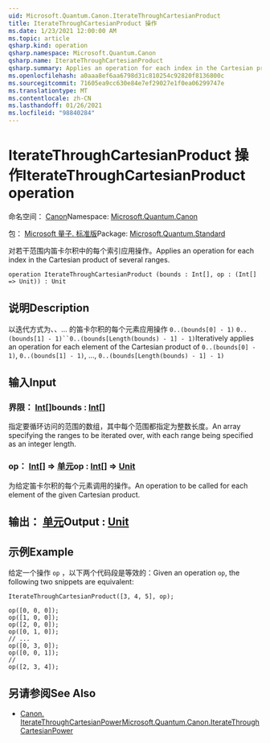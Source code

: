 ```yaml
---
uid: Microsoft.Quantum.Canon.IterateThroughCartesianProduct
title: IterateThroughCartesianProduct 操作
ms.date: 1/23/2021 12:00:00 AM
ms.topic: article
qsharp.kind: operation
qsharp.namespace: Microsoft.Quantum.Canon
qsharp.name: IterateThroughCartesianProduct
qsharp.summary: Applies an operation for each index in the Cartesian product of several ranges.
ms.openlocfilehash: a0aaa8ef6aa6798d31c810254c92820f8136800c
ms.sourcegitcommit: 71605ea9cc630e84e7ef29027e1f0ea06299747e
ms.translationtype: MT
ms.contentlocale: zh-CN
ms.lasthandoff: 01/26/2021
ms.locfileid: "98840284"
---
```

# <a name="iteratethroughcartesianproduct-operation"></a><span data-ttu-id="fc01e-102">IterateThroughCartesianProduct 操作</span><span class="sxs-lookup"><span data-stu-id="fc01e-102">IterateThroughCartesianProduct operation</span></span>

<span data-ttu-id="fc01e-103">命名空间： [Canon](xref:Microsoft.Quantum.Canon)</span><span class="sxs-lookup"><span data-stu-id="fc01e-103">Namespace: [Microsoft.Quantum.Canon](xref:Microsoft.Quantum.Canon)</span></span>

<span data-ttu-id="fc01e-104">包： [Microsoft 量子. 标准版](https://nuget.org/packages/Microsoft.Quantum.Standard)</span><span class="sxs-lookup"><span data-stu-id="fc01e-104">Package: [Microsoft.Quantum.Standard](https://nuget.org/packages/Microsoft.Quantum.Standard)</span></span>


<span data-ttu-id="fc01e-105">对若干范围内笛卡尔积中的每个索引应用操作。</span><span class="sxs-lookup"><span data-stu-id="fc01e-105">Applies an operation for each index in the Cartesian product of several ranges.</span></span>

```qsharp
operation IterateThroughCartesianProduct (bounds : Int[], op : (Int[] => Unit)) : Unit
```


## <a name="description"></a><span data-ttu-id="fc01e-106">说明</span><span class="sxs-lookup"><span data-stu-id="fc01e-106">Description</span></span>

<span data-ttu-id="fc01e-107">以迭代方式为、、... 的笛卡尔积的每个元素应用操作 `0..(bounds[0] - 1)` `0..(bounds[1] - 1)``0..(bounds[Length(bounds) - 1] - 1)`</span><span class="sxs-lookup"><span data-stu-id="fc01e-107">Iteratively applies an operation for each element of the Cartesian product of `0..(bounds[0] - 1)`, `0..(bounds[1] - 1)`, ..., `0..(bounds[Length(bounds) - 1] - 1)`</span></span>

## <a name="input"></a><span data-ttu-id="fc01e-108">输入</span><span class="sxs-lookup"><span data-stu-id="fc01e-108">Input</span></span>

### <a name="bounds--int"></a><span data-ttu-id="fc01e-109">界限： [Int](xref:microsoft.quantum.lang-ref.int)[]</span><span class="sxs-lookup"><span data-stu-id="fc01e-109">bounds : [Int](xref:microsoft.quantum.lang-ref.int)[]</span></span>

<span data-ttu-id="fc01e-110">指定要循环访问的范围的数组，其中每个范围都指定为整数长度。</span><span class="sxs-lookup"><span data-stu-id="fc01e-110">An array specifying the ranges to be iterated over, with each range being specified as an integer length.</span></span>


### <a name="op--int--unit"></a><span data-ttu-id="fc01e-111">op： [Int](xref:microsoft.quantum.lang-ref.int)[] => [单元](xref:microsoft.quantum.lang-ref.unit)</span><span class="sxs-lookup"><span data-stu-id="fc01e-111">op : [Int](xref:microsoft.quantum.lang-ref.int)[] => [Unit](xref:microsoft.quantum.lang-ref.unit)</span></span> 

<span data-ttu-id="fc01e-112">为给定笛卡尔积的每个元素调用的操作。</span><span class="sxs-lookup"><span data-stu-id="fc01e-112">An operation to be called for each element of the given Cartesian product.</span></span>



## <a name="output--unit"></a><span data-ttu-id="fc01e-113">输出： [单元](xref:microsoft.quantum.lang-ref.unit)</span><span class="sxs-lookup"><span data-stu-id="fc01e-113">Output : [Unit](xref:microsoft.quantum.lang-ref.unit)</span></span>



## <a name="example"></a><span data-ttu-id="fc01e-114">示例</span><span class="sxs-lookup"><span data-stu-id="fc01e-114">Example</span></span>

<span data-ttu-id="fc01e-115">给定一个操作 `op` ，以下两个代码段是等效的：</span><span class="sxs-lookup"><span data-stu-id="fc01e-115">Given an operation `op`, the following two snippets are equivalent:</span></span>

```qsharp
IterateThroughCartesianProduct([3, 4, 5], op);
```

```qsharp
op([0, 0, 0]);
op([1, 0, 0]);
op([2, 0, 0]);
op([0, 1, 0]);
// ...
op([0, 3, 0]);
op([0, 0, 1]);
//
op([2, 3, 4]);
```

## <a name="see-also"></a><span data-ttu-id="fc01e-116">另请参阅</span><span class="sxs-lookup"><span data-stu-id="fc01e-116">See Also</span></span>

- [<span data-ttu-id="fc01e-117">Canon. IterateThroughCartesianPower</span><span class="sxs-lookup"><span data-stu-id="fc01e-117">Microsoft.Quantum.Canon.IterateThroughCartesianPower</span></span>](xref:Microsoft.Quantum.Canon.IterateThroughCartesianPower)
